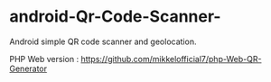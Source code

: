 # android-Qr-Code-Scanner-
Android simple QR code scanner and geolocation.

PHP Web version : https://github.com/mikkelofficial7/php-Web-QR-Generator

